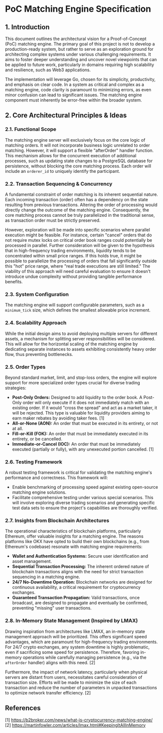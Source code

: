 # PoC Matching Engine Specification

## 1. Introduction

This document outlines the architectural vision for a Proof-of-Concept (PoC) matching engine. The primary goal of this project is not to develop a production-ready system, but rather to serve as an exploration ground for architecting complex systems under various challenging requirements. It aims to foster deeper understanding and uncover novel viewpoints that can be applied to future work, particularly in domains requiring high scalability and resilience, such as Web3 applications.

The implementation will leverage Go, chosen for its simplicity, productivity, and emphasis on clear code. In a system as critical and complex as a matching engine, code clarity is paramount to minimizing errors, as even minor confusion can lead to significant issues. The matching engine component must inherently be error-free within the broader system.

## 2. Core Architectural Principles & Ideas

### 2.1. Functional Scope

The matching engine server will exclusively focus on the core logic of matching orders. It will not incorporate business logic unrelated to order matching. However, it will support a flexible "afterOrder" handler function. This mechanism allows for the concurrent execution of additional processes, such as updating state changes to a PostgreSQL database for persistence, without blocking the core matching process. Each order will include an `orderer_id` to uniquely identify the participant.

### 2.2. Transaction Sequencing & Concurrency

A fundamental constraint of order matching is its inherent sequential nature. Each incoming transaction (order) often has a dependency on the state resulting from previous transactions. Altering the order of processing would directly change the outcome of the matching engine. Consequently, the core matching process cannot be truly parallelized in the traditional sense, as transaction order must be strictly preserved.

However, exploration will be made into specific scenarios where parallel execution might be feasible. For instance, certain "cancel" orders that do not require mutex locks on critical order book ranges could potentially be processed in parallel. Further consideration will be given to the hypothesis that in high-frequency trading environments, liquidity tends to be concentrated within small price ranges. If this holds true, it might be possible to parallelize the processing of orders that fall significantly outside this "hot" price range, where "real trade executions are still limited." The viability of this approach will need careful evaluation to ensure it doesn't introduce undue complexity without providing tangible performance benefits.

### 2.3. System Configuration

The matching engine will support configurable parameters, such as a `minimum_tick` size, which defines the smallest allowable price increment.

### 2.4. Scalability Approach

While the initial design aims to avoid deploying multiple servers for different assets, a mechanism for splitting server responsibilities will be considered. This will allow for the horizontal scaling of the matching engine by dedicating separate instances to assets exhibiting consistently heavy order flow, thus preventing bottlenecks.

### 2.5. Order Types

Beyond standard market, limit, and stop-loss orders, the engine will explore support for more specialized order types crucial for diverse trading strategies:

*   **Post-Only Orders:** Designed to add liquidity to the order book. A Post-Only order will only execute if it does not immediately match with an existing order. If it would "cross the spread" and act as a market taker, it will be rejected. This type is valuable for liquidity providers aiming to earn maker rebates by avoiding taker fees. [1]
*   **All-or-None (AON):** An order that must be executed in its entirety, or not at all.
*   **Fill-or-Kill (FOK):** An order that must be immediately executed in its entirety, or be cancelled.
*   **Immediate-or-Cancel (IOC):** An order that must be immediately executed (partially or fully), with any unexecuted portion cancelled. [1]

### 2.6. Testing Framework

A robust testing framework is critical for validating the matching engine's performance and correctness. This framework will:

*   Enable benchmarking of processing speed against existing open-source matching engine solutions.
*   Facilitate comprehensive testing under various special scenarios. This will involve exploring diverse trading scenarios and generating specific test data sets to ensure the project's capabilities are thoroughly verified.

### 2.7. Insights from Blockchain Architectures

The operational characteristics of blockchain platforms, particularly Ethereum, offer valuable insights for a matching engine. The reasons platforms like OKX have opted to build their own blockchains (e.g., from Ethereum's codebase) resonate with matching engine requirements:

*   **Wallet and Authentication Systems:** Secure user identification and asset management.
*   **Sequential Transaction Processing:** The inherent ordered nature of blockchain transactions aligns with the need for strict transaction sequencing in a matching engine.
*   **24/7 No-Downtime Operation:** Blockchain networks are designed for continuous availability, a critical requirement for cryptocurrency exchanges.
*   **Guaranteed Transaction Propagation:** Valid transactions, once broadcast, are designed to propagate and eventually be confirmed, preventing "missing" user transactions.

### 2.8. In-Memory State Management (Inspired by LMAX)

Drawing inspiration from architectures like LMAX, an in-memory state management approach will be prioritized. This offers significant speed advantages, which are paramount for high-frequency trading environments. For 24/7 crypto exchanges, any system downtime is highly problematic, even if sacrificing some speed for persistence. Therefore, favoring in-memory operations while carefully managing persistence (e.g., via the `afterOrder` handler) aligns with this need. [2]

Furthermore, the impact of network latency, particularly when physical servers are distant from users, necessitates careful consideration of transaction size. Efforts will be made to minimize the size of each transaction and reduce the number of parameters in unpacked transactions to optimize network transfer efficiency. [2]

## References

[1] https://b2broker.com/news/what-is-cryptocurrency-matching-engine/
[2] https://martinfowler.com/articles/lmax.html#KeepingItAllInMemory
